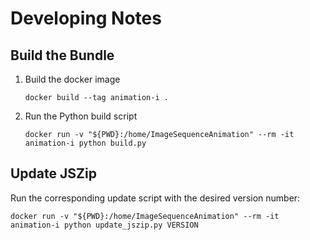 # Developing Notes

## Build the Bundle
1. Build the docker image
    ```
    docker build --tag animation-i .
    ```
2. Run the Python build script
    ```
    docker run -v "${PWD}:/home/ImageSequenceAnimation" --rm -it animation-i python build.py
    ```

## Update JSZip
Run the corresponding update script with the desired version number:
```
docker run -v "${PWD}:/home/ImageSequenceAnimation" --rm -it animation-i python update_jszip.py VERSION
```
